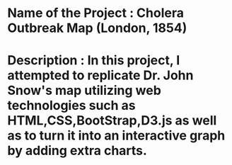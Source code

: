 # Name of the Project : Cholera Outbreak Map (London, 1854)

# Description : In this project, I attempted to replicate Dr. John Snow's map utilizing web technologies such as HTML,CSS,BootStrap,D3.js as well as to turn it into an interactive graph by adding extra charts.
